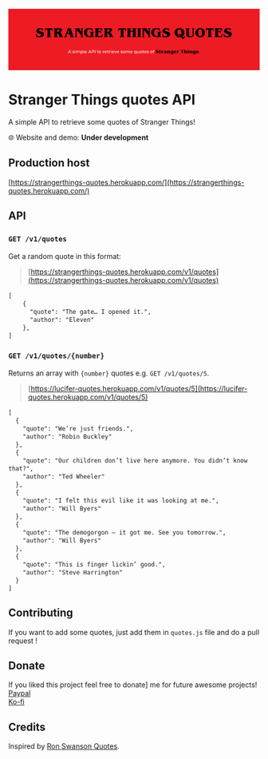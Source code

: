 ![](StrangerThingsQuotesAPI-Banner.png)

# Stranger Things quotes API

A simple API to retrieve some quotes of Stranger Things!

:globe_with_meridians: Website and demo: **Under development**

## Production host

[https://strangerthings-quotes.herokuapp.com/](https://strangerthings-quotes.herokuapp.com/)

## API

### `GET /v1/quotes`

Get a random quote in this format:

> [https://strangerthings-quotes.herokuapp.com/v1/quotes](https://strangerthings-quotes.herokuapp.com/v1/quotes)

	[
		{
		  "quote": "The gate… I opened it.",
		  "author": "Eleven"
    	},
	]


### `GET /v1/quotes/{number}`

Returns an array with `{number}` quotes e.g. `GET /v1/quotes/5`.

> [https://lucifer-quotes.herokuapp.com/v1/quotes/5](https://lucifer-quotes.herokuapp.com/v1/quotes/5)

	[
	  {
	    "quote": "We’re just friends.",
        "author": "Robin Buckley"
	  },
	  {
	    "quote": "Our children don’t live here anymore. You didn’t know that?",
        "author": "Ted Wheeler"
	  },
	  {
	    "quote": "I felt this evil like it was looking at me.",
        "author": "Will Byers"
	  },
	  {
	    "quote": "The demogorgon – it got me. See you tomorrow.",
        "author": "Will Byers"
	  },
	  {
	    "quote": "This is finger lickin’ good.",
        "author": "Steve Harrington"
	  }
	]



## Contributing

If you want to add some quotes, just add them in `quotes.js` file and do a pull request !

## Donate
If you liked this project feel free to donate] me for future awesome projects!</br>
[Paypal](https://paypal.me/diogogaspar123)</br>
[Ko-fi](https://ko-fi.com/shadowoff09)


## Credits

Inspired by [Ron Swanson Quotes](https://github.com/jamesseanwright/ron-swanson-quotes).
